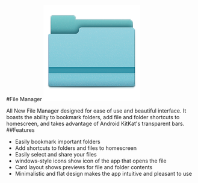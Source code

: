 #File Manager
![App icon](https://github.com/AiJiaZone/filemanager/blob/master/res/drawable-xxxhdpi/ic_launcher.png)

All New File Manager designed for ease of use and beautiful interface. It boasts the ability to bookmark folders, add file and folder shortcuts to homescreen, and takes advantage of Android KitKat's transparent bars.
##Features
* Easily bookmark important folders
* Add shortcuts to folders and files to homescreen
* Easily select and share your files
* windows-style icons show icon of the app that opens the file
* Card layout shows previews for file and folder contents
* Minimalistic and flat design makes the app intuitive and pleasant to use
